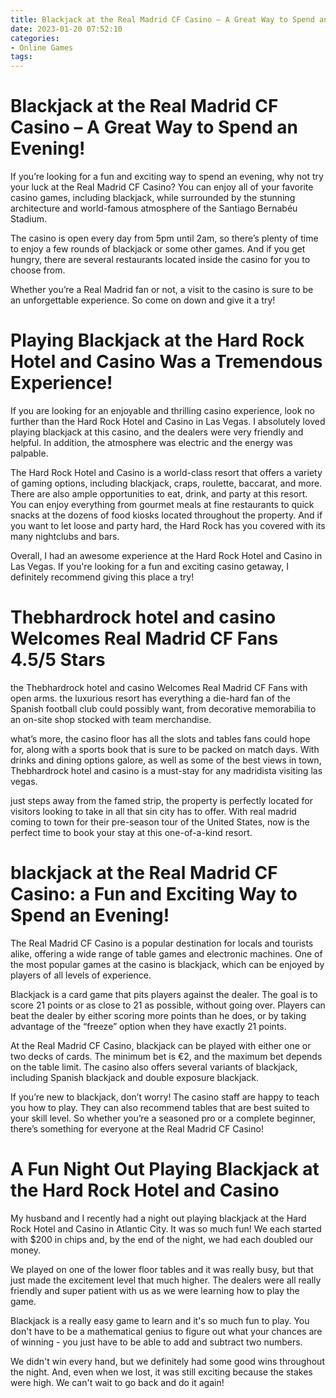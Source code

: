 ```yaml
---
title: Blackjack at the Real Madrid CF Casino – A Great Way to Spend an Evening!
date: 2023-01-20 07:52:10
categories:
- Online Games
tags:
---
```



#  Blackjack at the Real Madrid CF Casino – A Great Way to Spend an Evening!

If you’re looking for a fun and exciting way to spend an evening, why not try your luck at the Real Madrid CF Casino? You can enjoy all of your favorite casino games, including blackjack, while surrounded by the stunning architecture and world-famous atmosphere of the Santiago Bernabéu Stadium.

The casino is open every day from 5pm until 2am, so there’s plenty of time to enjoy a few rounds of blackjack or some other games. And if you get hungry, there are several restaurants located inside the casino for you to choose from.

Whether you’re a Real Madrid fan or not, a visit to the casino is sure to be an unforgettable experience. So come on down and give it a try!

#  Playing Blackjack at the Hard Rock Hotel and Casino Was a Tremendous Experience!

If you are looking for an enjoyable and thrilling casino experience, look no further than the Hard Rock Hotel and Casino in Las Vegas. I absolutely loved playing blackjack at this casino, and the dealers were very friendly and helpful. In addition, the atmosphere was electric and the energy was palpable.

The Hard Rock Hotel and Casino is a world-class resort that offers a variety of gaming options, including blackjack, craps, roulette, baccarat, and more. There are also ample opportunities to eat, drink, and party at this resort. You can enjoy everything from gourmet meals at fine restaurants to quick snacks at the dozens of food kiosks located throughout the property. And if you want to let loose and party hard, the Hard Rock has you covered with its many nightclubs and bars.

Overall, I had an awesome experience at the Hard Rock Hotel and Casino in Las Vegas. If you're looking for a fun and exciting casino getaway, I definitely recommend giving this place a try!

#  Thebhardrock hotel and casino Welcomes Real Madrid CF Fans 4.5/5 Stars

the Thebhardrock hotel and casino Welcomes Real Madrid CF Fans with open arms. the luxurious resort has everything a die-hard fan of the Spanish football club could possibly want, from decorative memorabilia to an on-site shop stocked with team merchandise.

what’s more, the casino floor has all the slots and tables fans could hope for, along with a sports book that is sure to be packed on match days. With drinks and dining options galore, as well as some of the best views in town, Thebhardrock hotel and casino is a must-stay for any madridista visiting las vegas.

just steps away from the famed strip, the property is perfectly located for visitors looking to take in all that sin city has to offer. With real madrid coming to town for their pre-season tour of the United States, now is the perfect time to book your stay at this one-of-a-kind resort.

#  blackjack at the Real Madrid CF Casino: a Fun and Exciting Way to Spend an Evening!

The Real Madrid CF Casino is a popular destination for locals and tourists alike, offering a wide range of table games and electronic machines. One of the most popular games at the casino is blackjack, which can be enjoyed by players of all levels of experience.

Blackjack is a card game that pits players against the dealer. The goal is to score 21 points or as close to 21 as possible, without going over. Players can beat the dealer by either scoring more points than he does, or by taking advantage of the “freeze” option when they have exactly 21 points.

At the Real Madrid CF Casino, blackjack can be played with either one or two decks of cards. The minimum bet is €2, and the maximum bet depends on the table limit. The casino also offers several variants of blackjack, including Spanish blackjack and double exposure blackjack.

If you’re new to blackjack, don’t worry! The casino staff are happy to teach you how to play. They can also recommend tables that are best suited to your skill level. So whether you’re a seasoned pro or a complete beginner, there’s something for everyone at the Real Madrid CF Casino!

#  A Fun Night Out Playing Blackjack at the Hard Rock Hotel and Casino

My husband and I recently had a night out playing blackjack at the Hard Rock Hotel and Casino in Atlantic City. It was so much fun! We each started with $200 in chips and, by the end of the night, we had each doubled our money.

We played on one of the lower floor tables and it was really busy, but that just made the excitement level that much higher. The dealers were all really friendly and super patient with us as we were learning how to play the game.

Blackjack is a really easy game to learn and it's so much fun to play. You don't have to be a mathematical genius to figure out what your chances are of winning - you just have to be able to add and subtract two numbers.

We didn't win every hand, but we definitely had some good wins throughout the night. And, even when we lost, it was still exciting because the stakes were high. We can't wait to go back and do it again!